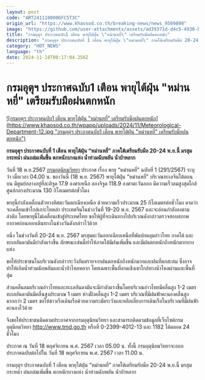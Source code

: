 ```yaml
---
layout: post
code: "ART2411180006FC5T3C"
origin_url: "https://www.khaosod.co.th/breaking-news/news_9509890"
image: "https://github.com/user-attachments/assets/ad39371d-d4c5-4930-b8d9-bcd27d497413"
title: "กรมอุตุฯ ประกาศฉบับ1 เตือน พายุไต้ฝุ่น \"หม่านหยี่\" เตรียมรับมือฝนตกหนัก"
description: "กรมอุตุฯ ประกาศฉบับที่ 1 เตือน พายุไต้ฝุ่น \"หม่านหยี่\" ภาคใต้เตรียมรับมือ 20-24 พ.ย.นี้ มรสุมกระหน่ำ ฝนถล่มเพิ่มขึ้น ตกหนักบางแห่ง น้ำท่วมฉับพลัน น้ำป่าหลาก"
category: "HOT_NEWS"
language: "th"
date: 2024-11-18T00:17:04.256Z
---
```


# กรมอุตุฯ ประกาศฉบับ1 เตือน พายุไต้ฝุ่น "หม่านหยี่" เตรียมรับมือฝนตกหนัก

[![กรมอุตุฯ ประกาศฉบับ1 เตือน พายุไต้ฝุ่น "หม่านหยี่" เตรียมรับมือฝนตกหนัก](https://www.khaosod.co.th/wpapp/uploads/2024/11/Meteorological-Department-12.jpg "กรมอุตุฯ ประกาศฉบับ1 เตือน พายุไต้ฝุ่น "หม่านหยี่" เตรียมรับมือฝนตกหนัก")](https://www.khaosod.co.th/wpapp/uploads/2024/11/Meteorological-Department-12.jpg)

**กรมอุตุฯ ประกาศฉบับที่ 1 เตือน พายุไต้ฝุ่น “หม่านหยี่” ภาคใต้เตรียมรับมือ 20-24 พ.ย.นี้ มรสุมกระหน่ำ ฝนถล่มเพิ่มขึ้น ตกหนักบางแห่ง น้ำท่วมฉับพลัน น้ำป่าหลาก**

วันที่ 18 พ.ย.2567 [กรมอุตุนิยมวิทยา](https://www.tmd.go.th/) ประกาศ เรื่อง พายุ “หม่านหยี่” ฉบับที่ 1 (291/2567) ระบุว่า เมื่อเวลา 04.00 น. ของวันนี้ (18 พ.ย. 2567) พายุไต้ฝุ่น “หม่านหยี่” บริเวณทะเลจีนใต้ตอนบน มีศูนย์กลางอยู่ที่ละติจูด 17.9 องศาเหนือ ลองจิจูด 118.9 องศาตะวันออก มีความเร็วลมสูงสุดใกล้ศูนย์กลางประมาณ 130 กิโลเมตรต่อชั่วโมง

พายุนี้กำลังเคลื่อนตัวทางทิศตะวันตกเฉียงเหนือ ด้วยความเร็วประมาณ 25 กิโลเมตรต่อชั่วโมง คาดว่าจะเคลื่อนเข้าใกล้เกาะไหหลำ ประเทศจีนในช่วงวันที่ 19-20 พ.ย. 2567 และจะอ่อนกำลังลงตามลำดับ โดยพายุนี้ไม่เคลื่อนเข้าสู่ประเทศไทย ขอให้ผู้ที่จะเดินทางไปบริเวณดังกล่าวตรวจสอบสภาพอากาศก่อนออกเดินทางในช่วงวันดังกล่าวไว้ด้วย

อนึ่ง ในช่วงวันที่ 20-24 พ.ย. 2567 มรสุมตะวันออกเฉียงเหนือที่พัดปกคลุมอ่าวไทย ภาคใต้ และทะเลอันดามันมีกำลังแรงขึ้น ลักษณะเช่นนี้ทำให้ภาคใต้มีฝนเพิ่มขึ้น และมีฝนตกหนักถึงหนักมากบางแห่ง

ขอให้ประชาชนในบริเวณดังกล่าวระวังอันตรายจากฝนตกหนักถึงหนักมากและฝนที่ตกสะสม ซึ่งอาจทำให้เกิดน้ำท่วมฉับพลันและน้ำป่าไหลหลาก โดยเฉพาะพื้นที่ลาดเชิงเขาใกล้ทางน้ำไหลผ่านและพื้นที่ลุ่ม

ส่วนคลื่นลมบริเวณอ่าวไทยและทะเลอันดามันจะมีกำลังแรงขึ้นโดยบริเวณอ่าวไทยมีคลื่นสูง 1-2 เมตร ทะเลอันดามันมีคลื่นสูงประมาณ 1 เมตร ห่างฝั่งคลื่นสูง 1-2 เมตร บริเวณที่มีฝนฟ้าคะนองคลื่นสูงมากกว่า 2 เมตร ขอให้ชาวเรือเดินเรือด้วยความระมัดระวังและหลีกเลี่ยงการเดินเรือในบริเวณที่มีฝนฟ้าคะนองไว้ด้วย

จึงขอให้ประชาชนติดตามประกาศจากกรมอุตุนิยมวิทยา และสามารถติดตามข้อมูลที่เว็บไซต์กรมอุตุนิยมวิทยา http://www.tmd.go.th หรือที่ 0-2399-4012-13 และ 1182 ได้ตลอด 24 ชั่วโมง

ประกาศ ณ วันที่ 18 พฤศจิกายน พ.ศ. 2567 เวลา 05.00 น. ทั้งนี้ กรมอุตุนิยมวิทยาจะออกประกาศฉบับต่อไปใน วันที่ 18 พฤศจิกายน พ.ศ. 2567 เวลา 11.00 น.

กรมอุตุฯ ประกาศฉบับที่ 1 เตือน พายุไต้ฝุ่น “หม่านหยี่” ภาคใต้เตรียมรับมือ 20-24 พ.ย.นี้ มรสุมกระหน่ำ ฝนถล่มเพิ่มขึ้น ตกหนักบางแห่ง น้ำท่วมฉับพลัน น้ำป่าหลาก